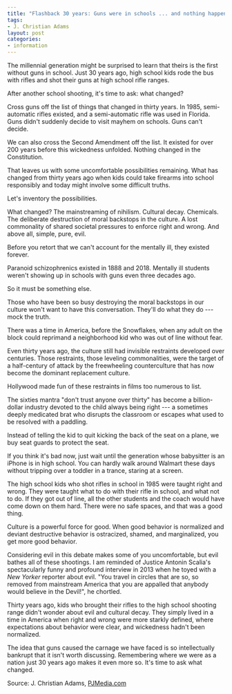```yaml
---
title: "Flashback 30 years: Guns were in schools ... and nothing happened"
tags:
- J. Christian Adams
layout: post
categories:
- information
---
```


The millennial generation might be surprised to learn that theirs is the first without guns in school. Just 30 years ago, high school kids rode the bus with rifles and shot their guns at high school rifle ranges.

After another school shooting, it's time to ask: what changed?

Cross guns off the list of things that changed in thirty years. In 1985, semi-automatic rifles existed, and a semi-automatic rifle was used in Florida. Guns didn't suddenly decide to visit mayhem on schools. Guns can't decide.

We can also cross the Second Amendment off the list. It existed for over 200 years before this wickedness unfolded. Nothing changed in the Constitution.

That leaves us with some uncomfortable possibilities remaining. What has changed from thirty years ago when kids could take firearms into school responsibly and today might involve some difficult truths.

Let's inventory the possibilities.

What changed? The mainstreaming of nihilism. Cultural decay. Chemicals. The deliberate destruction of moral backstops in the culture. A lost commonality of shared societal pressures to enforce right and wrong. And above all, simple, pure, evil.

Before you retort that we can't account for the mentally ill, they existed forever.

Paranoid schizophrenics existed in 1888 and 2018. Mentally ill students weren't showing up in schools with guns even three decades ago.

So it must be something else.

Those who have been so busy destroying the moral backstops in our culture won't want to have this conversation. They'll do what they do --- mock the truth.

There was a time in America, before the Snowflakes, when any adult on the block could reprimand a neighborhood kid who was out of line without fear.

Even thirty years ago, the culture still had invisible restraints developed over centuries. Those restraints, those leveling commonalities, were the target of a half-century of attack by the freewheeling counterculture that has now become the dominant replacement culture.

Hollywood made fun of these restraints in films too numerous to list.

The sixties mantra "don't trust anyone over thirty" has become a billion-dollar industry devoted to the child always being right --- a sometimes deeply medicated brat who disrupts the classroom or escapes what used to be resolved with a paddling.

Instead of telling the kid to quit kicking the back of the seat on a plane, we buy seat guards to protect the seat.

If you think it's bad now, just wait until the generation whose babysitter is an iPhone is in high school. You can hardly walk around Walmart these days without tripping over a toddler in a trance, staring at a screen.

The high school kids who shot rifles in school in 1985 were taught right and wrong. They were taught what to do with their rifle in school, and what not to do. If they got out of line, all the other students and the coach would have come down on them hard. There were no safe spaces, and that was a good thing.

Culture is a powerful force for good. When good behavior is normalized and deviant destructive behavior is ostracized, shamed, and marginalized, you get more good behavior.

Considering evil in this debate makes some of you uncomfortable, but evil bathes all of these shootings. I am reminded of Justice Antonin Scalia's spectacularly funny and profound interview in 2013 when he toyed with a *New Yorker* reporter about evil. "You travel in circles that are so, so removed from mainstream America that you are appalled that anybody would believe in the Devil!", he chortled.

Thirty years ago, kids who brought their rifles to the high school shooting range didn't wonder about evil and cultural decay. They simply lived in a time in America when right and wrong were more starkly defined, where expectations about behavior were clear, and wickedness hadn't been normalized.

The idea that guns caused the carnage we have faced is so intellectually bankrupt that it isn't worth discussing. Remembering where we were as a nation just 30 years ago makes it even more so. It's time to ask what changed.

Source: J. Christian Adams, [PJMedia.com](https://pjmedia.com/jchristianadams/2018/02/15/flashback-30-years-guns-schools-nothing-happened-n124076)
